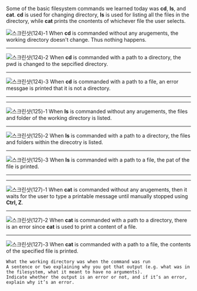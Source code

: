 Some of the basic filesystem commands we learned today was **cd**, **ls**, and **cat**.
**cd** is used for changing directory,
**ls** is used for listing all the files in the directory,
while **cat** prints the cnontents of whichever file the user selects.

![스크린샷(124)-1](https://github.com/kyc013/cse15l-lab-reports/assets/147003854/c5856114-f8a5-4471-bf0e-09879ad91ec5)
When **cd** is commanded without any arugements, the working directory doesn't change. Thus nothing happens.
___
![스크린샷(124)-2](https://github.com/kyc013/cse15l-lab-reports/assets/147003854/2bf29182-857d-4f37-9ab2-8606a0f9715d)
When **cd** is commanded with a path to a directory, the pwd is changed to the sepcified directory.
___
![스크린샷(124)-3](https://github.com/kyc013/cse15l-lab-reports/assets/147003854/4d8f0106-ff1b-4579-b26e-2b46ac9eb992)
When **cd** is commanded with a path to a file, an error messgae is printed that it is not a directory.
___
___
![스크린샷(125)-1](https://github.com/kyc013/cse15l-lab-reports/assets/147003854/03b2841b-7c6d-43e9-ad93-0609728ce575)
When **ls** is commanded without any arugements, the files and folder of the working directory is listed.
___
![스크린샷(125)-2](https://github.com/kyc013/cse15l-lab-reports/assets/147003854/55ac5b7c-5c13-45e9-8b03-6fa88a760c1f)
When **ls** is commanded with a path to a directory, the files and folders within the direcotry is listed.
___
![스크린샷(125)-3](https://github.com/kyc013/cse15l-lab-reports/assets/147003854/55e9ea02-825a-41d6-9d76-4b350db63299)
When **ls** is commanded with a path to a file, the pat of the file is printed.
___
___
![스크린샷(127)-1](https://github.com/kyc013/cse15l-lab-reports/assets/147003854/23b188b0-6381-4dc9-89d5-994d56131e1b)
When **cat** is commanded without any arugements, then it waits for the user to type a printable message until manually stopped using **Ctrl, Z**.
___
![스크린샷(127)-2](https://github.com/kyc013/cse15l-lab-reports/assets/147003854/546278eb-978b-4f5e-89ca-dc9ebe534a3b)
When **cat** is commanded with a path to a directory, there is an error since **cat** is used to print a content of a file.
___
![스크린샷(127)-3](https://github.com/kyc013/cse15l-lab-reports/assets/147003854/b122f650-01a9-4754-8f35-7cff23788c78)
When **cat** is commanded with a path to a file, the contents of the specified file is printed.


    What the working directory was when the command was run
    A sentence or two explaining why you got that output (e.g. what was in the filesystem, what it meant to have no arguments).
    Indicate whether the output is an error or not, and if it’s an error, explain why it’s an error.
